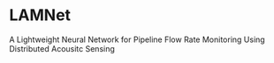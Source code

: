 # LAMNet
A Lightweight Neural Network for Pipeline Flow Rate Monitoring Using Distributed Acousitc Sensing

